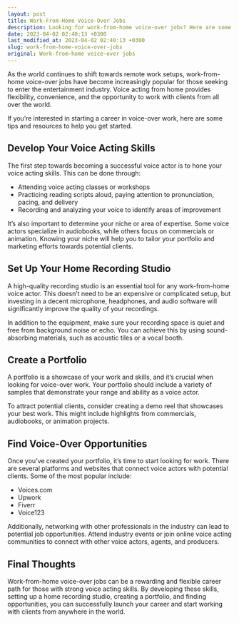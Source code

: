 ```yaml
---
layout: post
title: Work-From-Home Voice-Over Jobs
description: Looking for work-from-home voice-over jobs? Here are some tips and resources for starting your career as a voice actor from the comfort of your own home.
date: 2023-04-02 02:40:13 +0300
last_modified_at: 2023-04-02 02:40:13 +0300
slug: work-from-home-voice-over-jobs
original: Work-from-home voice-over jobs
---
```

As the world continues to shift towards remote work setups, work-from-home voice-over jobs have become increasingly popular for those seeking to enter the entertainment industry. Voice acting from home provides flexibility, convenience, and the opportunity to work with clients from all over the world.

If you’re interested in starting a career in voice-over work, here are some tips and resources to help you get started.

## Develop Your Voice Acting Skills

The first step towards becoming a successful voice actor is to hone your voice acting skills. This can be done through:

- Attending voice acting classes or workshops
- Practicing reading scripts aloud, paying attention to pronunciation, pacing, and delivery
- Recording and analyzing your voice to identify areas of improvement

It’s also important to determine your niche or area of expertise. Some voice actors specialize in audiobooks, while others focus on commercials or animation. Knowing your niche will help you to tailor your portfolio and marketing efforts towards potential clients.

## Set Up Your Home Recording Studio

A high-quality recording studio is an essential tool for any work-from-home voice actor. This doesn’t need to be an expensive or complicated setup, but investing in a decent microphone, headphones, and audio software will significantly improve the quality of your recordings.

In addition to the equipment, make sure your recording space is quiet and free from background noise or echo. You can achieve this by using sound-absorbing materials, such as acoustic tiles or a vocal booth.

## Create a Portfolio

A portfolio is a showcase of your work and skills, and it’s crucial when looking for voice-over work. Your portfolio should include a variety of samples that demonstrate your range and ability as a voice actor.

To attract potential clients, consider creating a demo reel that showcases your best work. This might include highlights from commercials, audiobooks, or animation projects.

## Find Voice-Over Opportunities

Once you’ve created your portfolio, it’s time to start looking for work. There are several platforms and websites that connect voice actors with potential clients. Some of the most popular include:

- Voices.com
- Upwork
- Fiverr
- Voice123

Additionally, networking with other professionals in the industry can lead to potential job opportunities. Attend industry events or join online voice acting communities to connect with other voice actors, agents, and producers.

## Final Thoughts

Work-from-home voice-over jobs can be a rewarding and flexible career path for those with strong voice acting skills. By developing these skills, setting up a home recording studio, creating a portfolio, and finding opportunities, you can successfully launch your career and start working with clients from anywhere in the world.
